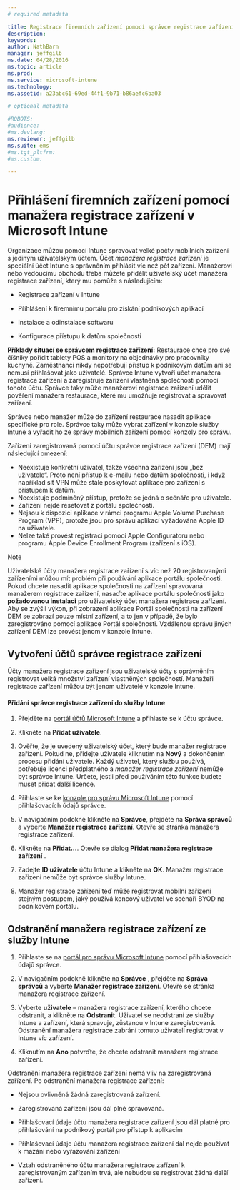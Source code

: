 ```yaml
---
# required metadata

title: Registrace firemních zařízení pomocí správce registrace zařízení v Microsoft Intune | Microsoft Intune
description:
keywords:
author: NathBarn
manager: jeffgilb
ms.date: 04/28/2016
ms.topic: article
ms.prod:
ms.service: microsoft-intune
ms.technology:
ms.assetid: a23abc61-69ed-44f1-9b71-b86aefc6ba03

# optional metadata

#ROBOTS:
#audience:
#ms.devlang:
ms.reviewer: jeffgilb
ms.suite: ems
#ms.tgt_pltfrm:
#ms.custom:

---
```


# Přihlášení firemních zařízení pomocí manažera registrace zařízení v Microsoft Intune
Organizace můžou pomocí Intune spravovat velké počty mobilních zařízení s jediným uživatelským účtem. Účet *manažera registrace zařízení* je speciální účet Intune s oprávněním přihlásit víc než pět zařízení. Manažerovi nebo vedoucímu obchodu třeba můžete přidělit uživatelský účet manažera registrace zařízení, který mu pomůže s následujícím:

-   Registrace zařízení v Intune

-   Přihlášení k firemnímu portálu pro získání podnikových aplikací

-   Instalace a odinstalace softwaru

-   Konfigurace přístupu k datům společnosti


**Příklady situací se správcem registrace zařízení:** Restaurace chce pro své číšníky pořídit tablety POS a monitory na objednávky pro pracovníky kuchyně. Zaměstnanci nikdy nepotřebují přístup k podnikovým datům ani se nemusí přihlašovat jako uživatelé. Správce Intune vytvoří účet manažera registrace zařízení a zaregistruje zařízení vlastněná společností pomocí tohoto účtu. Správce taky může manažerovi registrace zařízení udělit pověření manažera restaurace, které mu umožňuje registrovat a spravovat zařízení.

Správce nebo manažer může do zařízení restaurace nasadit aplikace specifické pro role. Správce taky může vybrat zařízení v konzole služby Intune a vyřadit ho ze správy mobilních zařízení pomocí konzoly pro správu.

Zařízení zaregistrovaná pomocí účtu správce registrace zařízení (DEM) mají následující omezení:
  - Neexistuje konkrétní uživatel, takže všechna zařízení jsou „bez uživatele“. Proto není přístup k e-mailu nebo datům společnosti, i když například síť VPN může stále poskytovat aplikace pro zařízení s přístupem k datům.
  - Neexistuje podmíněný přístup, protože se jedná o scénáře pro uživatele.
  - Zařízení nejde resetovat z portálu společnosti.
  - Nejsou k dispozici aplikace v rámci programu Apple Volume Purchase Program (VPP), protože jsou pro správu aplikací vyžadována Apple ID na uživatele.
  - Nelze také provést registraci pomocí Apple Configuratoru nebo programu Apple Device Enrollment Program (zařízení s iOS).

> [!NOTE]
> Uživatelské účty manažera registrace zařízení s víc než 20 registrovanými zařízeními můžou mít problém při používání aplikace portálu společnosti. Pokud chcete nasadit aplikace společnosti na zařízení spravovaná manažerem registrace zařízení, nasaďte aplikace portálu společnosti jako **požadovanou instalaci** pro uživatelský účet manažera registrace zařízení.
> Aby se zvýšil výkon, při zobrazení aplikace Portál společnosti na zařízení DEM se zobrazí pouze místní zařízení, a to jen v případě, že bylo zaregistrováno pomocí aplikace Portál společnosti. Vzdálenou správu jiných zařízení DEM lze provést jenom v konzole Intune.

## Vytvoření účtů správce registrace zařízení
Účty manažera registrace zařízení jsou uživatelské účty s oprávněním registrovat velká množství zařízení vlastněných společností. Manažeři registrace zařízení můžou být jenom uživatelé v konzole Intune.

#### Přidání správce registrace zařízení do služby Intune

1.  Přejděte na [portál účtů Microsoft Intune](http://go.microsoft.com/fwlink/?LinkId=698854) a přihlaste se k účtu správce.

2.  Klikněte na **Přidat uživatele**.

3.  Ověřte, že je uvedený uživatelský účet, který bude manažer registrace zařízení. Pokud ne, přidejte uživatele kliknutím na **Nový** a dokončením procesu přidání uživatele. Každý uživatel, který službu používá, potřebuje licenci předplatného a *manažer registrace zařízení* nemůže být správce Intune. Určete, jestli před používáním této funkce budete muset přidat další licence.

4.  Přihlaste se ke [konzole pro správu Microsoft Intune](http://manage.microsoft.com) pomocí přihlašovacích údajů správce.

5.  V navigačním podokně klikněte na **Správce**, přejděte na **Správa správců** a vyberte **Manažer registrace zařízení**. Otevře se stránka manažera registrace zařízení.

6.  Klikněte na **Přidat...**. Otevře se dialog **Přidat manažera registrace zařízení** .

7.  Zadejte **ID uživatele** účtu Intune a klikněte na **OK**. Manažer registrace zařízení nemůže být správce služby Intune.

8.  Manažer registrace zařízení teď může registrovat mobilní zařízení stejným postupem, jaký používá koncový uživatel ve scénáři BYOD na podnikovém portálu.

## Odstranění manažera registrace zařízení ze služby Intune

1.  Přihlaste se na [portál pro správu Microsoft Intune](http://manage.microsoft.com) pomocí přihlašovacích údajů správce.

2.  V navigačním podokně klikněte na **Správce** , přejděte na **Správa správců** a vyberte **Manažer registrace zařízení**. Otevře se stránka manažera registrace zařízení.

3.  Vyberte **uživatele** – manažera registrace zařízení, kterého chcete odstranit, a klikněte na **Odstranit**. Uživatel se neodstraní ze služby Intune a zařízení, která spravuje, zůstanou v Intune zaregistrovaná. Odstranění manažera registrace zabrání tomuto uživateli registrovat v Intune víc zařízení.

4.  Kliknutím na **Ano** potvrďte, že chcete odstranit manažera registrace zařízení.

Odstranění manažera registrace zařízení nemá vliv na zaregistrovaná zařízení. Po odstranění manažera registrace zařízení:

-   Nejsou ovlivněná žádná zaregistrovaná zařízení.

-   Zaregistrovaná zařízení jsou dál plně spravovaná.

-   Přihlašovací údaje účtu manažera registrace zařízení jsou dál platné pro přihlašování na podnikový portál pro přístup k aplikacím

-   Přihlašovací údaje účtu manažera registrace zařízení dál nejde používat k mazání nebo vyřazování zařízení

-   Vztah odstraněného účtu manažera registrace zařízení k zaregistrovaným zařízením trvá, ale nebudou se registrovat žádná další zařízení.


<!--HONumber=May16_HO3-->


